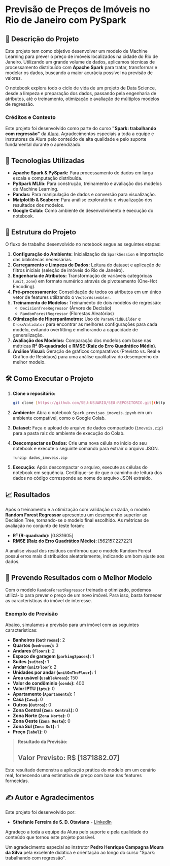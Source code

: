 # Previsão de Preços de Imóveis no Rio de Janeiro com PySpark

## 📝 Descrição do Projeto

Este projeto tem como objetivo desenvolver um modelo de Machine Learning para prever o preço de imóveis localizados na cidade do Rio de Janeiro. Utilizando um grande volume de dados, aplicamos técnicas de processamento distribuído com **Apache Spark** para tratar, transformar e modelar os dados, buscando a maior acurácia possível na previsão de valores.

O notebook explora todo o ciclo de vida de um projeto de Data Science, desde a limpeza e preparação dos dados, passando pela engenharia de atributos, até o treinamento, otimização e avaliação de múltiplos modelos de regressão.

### Créditos e Contexto

Este projeto foi desenvolvido como parte do curso **"Spark: trabalhando com regressão"** da [Alura](https://www.alura.com.br). Agradecimentos especiais a toda a equipe e instrutores da Alura pelo conteúdo de alta qualidade e pelo suporte fundamental durante o aprendizado.

## 🚀 Tecnologias Utilizadas

- **Apache Spark & PySpark:** Para processamento de dados em larga escala e computação distribuída.
- **PySpark MLlib:** Para construção, treinamento e avaliação dos modelos de Machine Learning.
- **Pandas:** Para manipulação de dados e conversão para visualização.
- **Matplotlib & Seaborn:** Para análise exploratória e visualização dos resultados dos modelos.
- **Google Colab:** Como ambiente de desenvolvimento e execução do notebook.

## 📂 Estrutura do Projeto

O fluxo de trabalho desenvolvido no notebook segue as seguintes etapas:

1.  **Configuração do Ambiente:** Inicialização da `SparkSession` e importação das bibliotecas necessárias.
2.  **Carregamento e Limpeza de Dados:** Leitura do dataset e aplicação de filtros iniciais (seleção de imóveis do Rio de Janeiro).
3.  **Engenharia de Atributos:** Transformação de variáveis categóricas (`unit`, `zone`) em formato numérico através de pivoteamento (One-Hot Encoding).
4.  **Pré-processamento:** Consolidação de todos os atributos em um único vetor de features utilizando o `VectorAssembler`.
5.  **Treinamento de Modelos:** Treinamento de dois modelos de regressão:
    * `DecisionTreeRegressor` (Árvore de Decisão)
    * `RandomForestRegressor` (Florestas Aleatórias)
6.  **Otimização de Hiperparâmetros:** Uso de `ParamGridBuilder` e `CrossValidator` para encontrar as melhores configurações para cada modelo, evitando overfitting e melhorando a capacidade de generalização.
7.  **Avaliação dos Modelos:** Comparação dos modelos com base nas métricas **R² (R-quadrado)** e **RMSE (Raiz do Erro Quadrático Médio)**.
8.  **Análise Visual:** Geração de gráficos comparativos (Previsto vs. Real e Gráfico de Resíduos) para uma análise qualitativa do desempenho do melhor modelo.

## 🛠️ Como Executar o Projeto

1.  **Clone o repositório:**
    ```bash
    git clone [https://github.com/SEU-USUARIO/SEU-REPOSITORIO.git](https://github.com/SEU-USUARIO/SEU-REPOSITORIO.git)
    ```
2.  **Ambiente:** Abra o notebook `Spark_previsao_imoveis.ipynb` em um ambiente compatível, como o Google Colab.

3.  **Dataset:** Faça o upload do arquivo de dados compactado (`imoveis.zip`) para a pasta raiz do ambiente de execução do Colab.

4.  **Descompactar os Dados:** Crie uma nova célula no início do seu notebook e execute o seguinte comando para extrair o arquivo JSON.
    ```bash
    !unzip dados_imoveis.zip
    ```
5.  **Execução:** Após descompactar o arquivo, execute as células do notebook em sequência. Certifique-se de que o caminho de leitura dos dados no código corresponde ao nome do arquivo JSON extraído.

## 📈 Resultados

Após o treinamento e a otimização com validação cruzada, o modelo **Random Forest Regressor** apresentou um desempenho superior ao Decision Tree, tornando-se o modelo final escolhido. As métricas de avaliação no conjunto de teste foram:

* **R² (R-quadrado):** [0.831605]
* **RMSE (Raiz do Erro Quadrático Médio):** [562157.227221]

A análise visual dos resíduos confirmou que o modelo Random Forest possui erros mais distribuídos aleatoriamente, indicando um bom ajuste aos dados.

## 🔮 Prevendo Resultados com o Melhor Modelo

Com o modelo `RandomForestRegressor` treinado e otimizado, podemos utilizá-lo para prever o preço de um novo imóvel. Para isso, basta fornecer as características do imóvel de interesse.

### Exemplo de Previsão

Abaixo, simulamos a previsão para um imóvel com as seguintes características:

* **Banheiros (`bathrooms`):** 2
* **Quartos (`bedrooms`):** 3
* **Andares (`floors`):** 2
* **Espaço de garagem (`parkingSpaces`):** 1
* **Suítes (`suites`):** 1
* **Andar (`unitFloor`):** 2
* **Unidades por andar (`unitOnTheFloor`):** 1
* **Área usável (`usableAreas`):** 150
* **Valor de condôminio (`condo`):** 400
* **Valor IPTU (`iptu`):** 0
* **Apartamento (`Apartamento`):** 1
* **Casa (`Casa`):** 0
* **Outros (`Outros`):** 0
* **Zona Central (`Zona Central`):** 0
* **Zona Norte (`Zona Norte`):** 0
* **Zona Oeste (`Zona Oeste`):** 0
* **Zona Sul (`Zona Sul`):** 1
* **Preço (`label`):** 0

> **Resultado da Previsão:**
>
> ## **Valor Previsto: R$ [1871882.07]**

Este resultado demonstra a aplicação prática do modelo em um cenário real, fornecendo uma estimativa de preço com base nas features fornecidas.

## ✍️ Autor e Agradecimentos

Este projeto foi desenvolvido por:

* **Sthefanie Ferreira de S. D. Otaviano** - [LinkedIn](https://linkedin.com/in/sthefanie-ferreira-de-s-d-otaviano-976a59206)

Agradeço a toda a equipe da Alura pelo suporte e pela qualidade do conteúdo que tornou este projeto possível.

Um agradecimento especial ao instrutor **Pedro Henrique Campagna Moura da Silva** pela excelente didática e orientação ao longo do curso "Spark: trabalhando com regressão".
